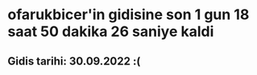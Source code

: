 # ofarukbicer'in gidisine son 1 gun 18 saat 50 dakika 26 saniye kaldi

## Gidis tarihi: 30.09.2022 :(